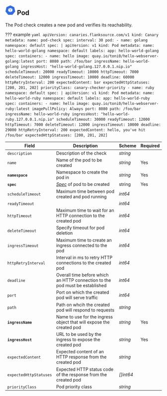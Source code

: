 ## <img src='https://raw.githubusercontent.com/flanksource/flanksource-ui/main/src/icons/pod.svg' style='height: 32px'/> Pod

The Pod check creates a new pod and verifies its reachability.

??? example
     ```yaml
     apiVersion: canaries.flanksource.com/v1
     kind: Canary
     metadata:
       name: pod-check
     spec:
       interval: 30
       pod:
         - name: golang
           namespace: default
           spec: |
             apiVersion: v1
             kind: Pod
             metadata:
               name: hello-world-golang
               namespace: default
               labels:
                 app: hello-world-golang
             spec:
               containers:
                 - name: hello
                   image: quay.io/toni0/hello-webserver-golang:latest
           port: 8080
           path: /foo/bar
           ingressName: hello-world-golang
           ingressHost: "hello-world-golang.127.0.0.1.nip.io"
           scheduleTimeout: 20000
           readyTimeout: 10000
           httpTimeout: 7000
           deleteTimeout: 12000
           ingressTimeout: 10000
           deadline: 60000
           httpRetryInterval: 200
           expectedContent: bar
           expectedHttpStatuses: [200, 201, 202]
           priorityClass: canary-checker-priority
         - name: ruby
           namespace: default
           spec: |
             apiVersion: v1
             kind: Pod
             metadata:
               name: hello-world-ruby
               namespace: default
               labels:
                 app: hello-world-ruby
             spec:
               containers:
                 - name: hello
                   image: quay.io/toni0/hello-webserver-ruby:latest
                   imagePullPolicy: Always
           port: 8080
           path: /foo/bar
           ingressName: hello-world-ruby
           ingressHost: "hello-world-ruby.127.0.0.1.nip.io"
           scheduleTimeout: 30000
           readyTimeout: 12000
           httpTimeout: 7000
           deleteTimeout: 12000
           ingressTimeout: 10000
           deadline: 29000
           httpRetryInterval: 200
           expectedContent: hello, you've hit /foo/bar
           expectedHttpStatuses: [200, 201, 202]
     ```

| Field | Description | Scheme | Required |
| ----- | ----------- | ------ | -------- |
| `description` | Description of the check | *string* |  |
| `name` | Name of the pod to be created | *string* | Yes |
| **`namespace`** | Namespace to create the pod in | *string* | Yes |
| **`spec`** | [*Spec*](https://kubernetes.io/docs/reference/generated/kubernetes-api/v1.20/#podspec-v1-core) of pod to be created | string | Yes |
| `scheduleTimeout` | Maximum time between pod created and pod running | *int64* |  |
| `readyTimeout` |  | *int64* |  |
| `httpTimeout` | Maximum time to wait for an HTTP connection to the created pod | *int64* |  |
| `deleteTimeout` | Specify timeout for pod deletion | *int64* |  |
| `ingressTimeout` | Maximum time to create an ingress connected to the pod | *int64* |  |
| `httpRetryInterval` | Interval in ms to retry HTTP connections to the created pod | *int64* |  |
| `deadline` | Overall time before which an HTTP connection to the pod must be established | *int64* |  |
| `port` | Port on which the created pod will serve traffic | *int64* |  |
| `path` | Path on whcih the created pod will respond to requests | *string* |  |
| **`ingressName`** | Name to use for the ingress object that will expose the created pod | *string* | Yes |
| **`ingressHost`** | URL to be used by the ingress to expose the created pod | *string* | Yes |
| `expectedContent` | Expected content of an HTTP response from the created pod | *string* |  |
| `expectedHttpStatuses` | Expected HTTP status code of the response from the created pod  | *\[\]int64* |  |
| `priorityClass` | Pod priority class | *string* |  |
